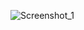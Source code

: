 ![Screenshot_1](https://github.com/MrAntonio7/PacMan3D-Unity/assets/25661306/94b1b160-2752-4b17-be3b-391c95d83ee8)
